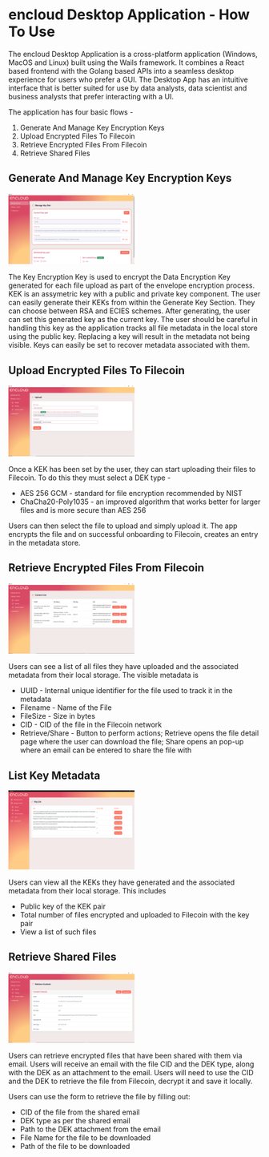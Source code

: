 # encloud Desktop Application - How To Use

The encloud Desktop Application is a cross-platform application (Windows, MacOS and Linux) built using the Wails framework. It combines a React based
frontend with the Golang based APIs into a seamless desktop experience for users who prefer a GUI. The Desktop App has 
an intuitive interface that is better suited for use by data analysts, data scientist and business analysts that prefer 
interacting with a UI.

The application has four basic flows -

1. Generate And Manage Key Encryption Keys
2. Upload Encrypted Files To Filecoin
3. Retrieve Encrypted Files From Filecoin
4. Retrieve Shared Files

## Generate And Manage Key Encryption Keys
<img src="../../.github/Screen 1.png" alt="Screen 1" width="50%" height="50%"/>

The Key Encryption Key is used to encrypt the Data Encryption Key generated for each file upload as part of the envelope encryption process. KEK is an assymetric key with a public and private key component. The user can easily generate their KEKs from within the Generate Key Section. They can choose between RSA and ECIES schemes. After generating, the user can set this generated key as the current key. The user should be careful in handling this key as the application tracks all file metadata in the local store using the public key. Replacing a key will result in the metadata not being visible. Keys can easily be set to recover metadata associated with them.  

## Upload Encrypted Files To Filecoin
<img src="../../.github/Screen 2.png" alt="Screen 1" width="50%" height="50%"/>

Once a KEK has been set by the user, they can start uploading their files to Filecoin. To do this they must select a DEK type - 
* AES 256 GCM - standard for file encryption recommended by NIST
* ChaCha20-Poly1035 - an improved algorithm that works better for larger files and is more secure than AES 256

Users can then select the file to upload and simply upload it. The app encrypts the file and on successful onboarding to Filecoin, creates an entry in the metadata store.

## Retrieve Encrypted Files From Filecoin
<img src="../../.github/Screen 3.png" alt="Screen 1" width="50%" height="50%"/>

Users can see a list of all files they have uploaded and the associated metadata from their local storage. The visible metadata is 
* UUID - Internal unique identifier for the file used to track it in the metadata 
* Filename - Name of the File
* FileSize - Size in bytes
* CID - CID of the file in the Filecoin network
* Retrieve/Share - Button to perform actions; Retrieve opens the file detail page where the user can download the file; Share opens an pop-up where an email can be entered to share the file with

## List Key Metadata 
<img src="../../.github/Screen 6.png" alt="Screen 1" width="50%" height="50%"/>

Users can view all the KEKs they have generated and the associated metadata from their local storage. This includes

* Public key of the KEK pair
* Total number of files encrypted and uploaded to Filecoin with the key pair
* View a list of such files

## Retrieve Shared Files 
<img src="../../.github/Screen 4.png" alt="Screen 1" width="50%" height="50%"/>

Users can retrieve encrypted files that have been shared with them via email. Users will receive an email with the file CID and the DEK type, along with the DEK as an attachment to the email. Users will need to use the CID and the DEK to retrieve the file from Filecoin, decrypt it and save it locally.

Users can use the form to retrieve the file by filling out:
* CID of the file from the shared email
* DEK type as per the shared email
* Path to the DEK attachment from the email 
* File Name for the file to be downloaded
* Path of the file to be downloaded
